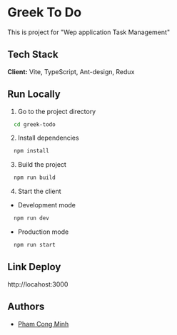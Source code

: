 # Greek To Do

This is project for "Wep application Task Management"

## Tech Stack

**Client:** Vite, TypeScript, Ant-design, Redux

## Run Locally

1. Go to the project directory

```bash
  cd greek-todo
```

2. Install dependencies

```bash
  npm install
```

3. Build the project

```bash
  npm run build
```

4. Start the client

- Development mode

```bash
  npm run dev
```

- Production mode

```bash
  npm run start
```

## Link Deploy

http://locahost:3000

## Authors

- [Pham Cong Minh](https://github.com/ListKelvin)

